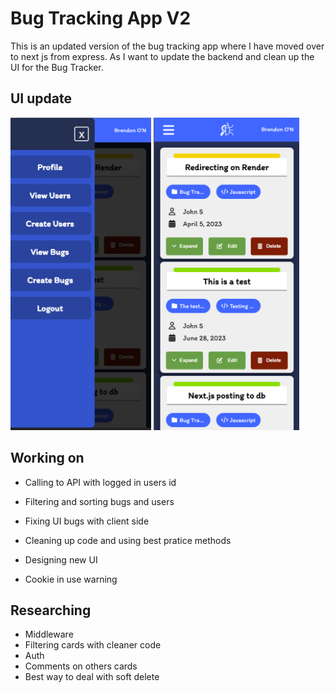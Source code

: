 # Bug Tracking App V2
This is an updated version of the bug tracking app where I have moved over to next js from express. As I want to update the backend and clean up the UI for the Bug Tracker.

## UI update

<img src="bt-nav.png" height="500">
<img src="bt-ui.png" height="500">

## Working on
- Calling to API with logged in users id
- Filtering and sorting bugs and users
- Fixing UI bugs with client side
- Cleaning up code and using best pratice methods
- Designing new UI

- Cookie in use warning

## Researching
- Middleware
- Filtering cards with cleaner code
- Auth
- Comments on others cards
- Best way to deal with soft delete
